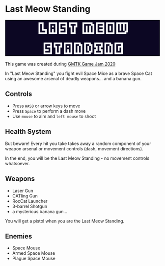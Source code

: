 # Last Meow Standing

![logo](./img/logo.png)

This game was created during [GMTK Game Jam 2020](https://itch.io/jam/gmtk-2020)

In "Last Meow Standing" you fight evil Space Mice as a brave Space Cat using an awesome arsenal of deadly weapons... and a banana gun.

## Controls

- Press `WASD` or arrow keys to move
- Press `Space` to perform a dash move
- Use `mouse` to aim and `left mouse` to shoot

## Health System
But beware! Every hit you take takes away a random component of your weapon arsenal or movement controls (dash, movement directions).

In the end, you will be the Last Meow Standing - no movement controls whatsoever.


## Weapons

* Laser Gun
* CATling Gun
* RocCat Launcher
* 3-barrel Shotgun
* a mysterious banana gun...

You will get a pistol when you are the Last Meow Standing.

## Enemies

* Space Mouse
* Armed Space Mouse
* Plague Space Mouse